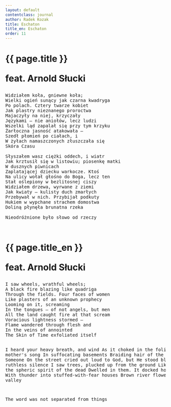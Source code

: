 ```yaml
---
layout: default
contentclass: journal
author: Radek Kozak
title: Eschaton
title_en: Eschaton
order: 11
---
```


<h1 class="poem-title">{{ page.title }}<p>feat. Arnold Słucki</p></h1>

<pre class="poem">
Widziałem koła, gniewne koła;
Wielki ogień sunący jak czarna kwadryga
Po polach. Cztery twarze kobiet
Jak plastry nieznanego proroctwa
Majaczyły na niej, krzyczały
Językami — nie aniołów, lecz ludzi
Wszelki ląd zapalał się przy tym krzyku
Żarłoczna jasność atakowała —
Szedł płomień po ciałach, i
W żyłach namaszczonych złuszczała się
Skóra Czasu

Słyszałem wasz ciężki oddech, i wiatr
Jak krztusił się w listowiu; piosenkę matki
W dusznych piwnicach
Zaplatającej dziecku warkocze. Ktoś
Na ulicy wołał głośno do Boga, lecz ten
Stał oślepiony w bezlitosnej ciszy
Widziałem drzewa, wyrwane z ziemi
Jak kwiaty — kulisty duch zmarłych
Przebywał w nich. Przybijał podkuty
Hukiem w wypchane strachem domostwa
Doliną płynęła brunatna rzeka

Nieodróżnione było słowo od rzeczy
</pre>
<br/>
<h1 class="poem-title">{{ page.title_en }}<p>feat. Arnold Słucki</p></h1>
<pre class="poem">
I saw wheels, wrathful wheels;
A black fire blazing like quadriga
Through the fields. Four faces of women
Like plasters of an unknown prophecy
Looming on it, screaming
In the tongues — of not angels, but men
All the land caught fire at that scream
Voracious lightness stormed —
Flame wandered through flesh and
In the veins of annointed 
The Skin of Time exfoliated itself

I heard your heavy breath, and wind
As it choked in the foliage; a mother's song
In suffocating basements
Braiding hair of the child. Someone
On the street cried out loud to God, but
He stood blinded in ruthless silence
I saw trees, plucked up from the ground
Like flowers — the spheric spirit of the dead
Dwelled in them. It docked horseshoed
With thunder into stuffed-with-fear houses
Brown river flowed in the valley

The word was not separated from things
</pre>
